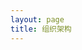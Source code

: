 ```yaml
---
layout: page
title: 组织架构
---
```

<script setup>
import {
  VPTeamPage,
  VPTeamPageTitle,
  VPTeamMembers,
  VPTeamPageSection
} from 'vitepress/theme'
const Server = [
    {
    avatar: '/teammate/2/SuiFeng.jpg',
    name: '随风潜入夜',
    title: '技术支持',
    desc: '为MCJPG的网站编写，服务器插件维护做出了巨大贡献 | MC生电服腐竹',
  },
  {
    avatar: '/teammate/2/Ленинград.jpg',
    name: 'Ленинград',
    title: '网站作者',
    desc: '为MCJPG网站提供了源码级的技术支持',
  },
{
    avatar: 'https://api.flweb.cn/logos/my/fireguo.png',
    name: 'FireGuo',
    title: '技术支持',
    desc: '基础的技术问题解决（雾），MCWP服务器腐竹，风梨团队创始人（）',
  },
]
</script>

<VPTeamPage>
  <VPTeamPageTitle>
    <template #title>组织架构</template>
  </VPTeamPageTitle>
  <VPTeamMembers size="medium" :members="Server" />

</VPTeamPage>
